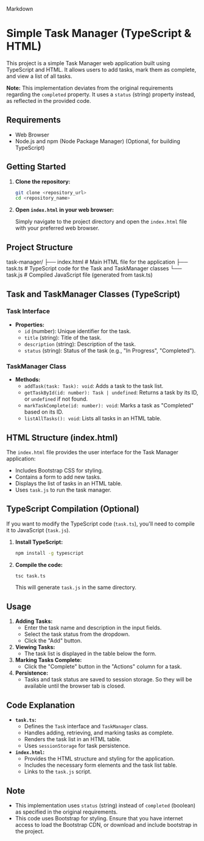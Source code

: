 Markdown

# Simple Task Manager (TypeScript & HTML)

This project is a simple Task Manager web application built using TypeScript and HTML. It allows users to add tasks, mark them as complete, and view a list of all tasks.

**Note:** This implementation deviates from the original requirements regarding the `completed` property. It uses a `status` (string) property instead, as reflected in the provided code.

## Requirements

* Web Browser
* Node.js and npm (Node Package Manager) (Optional, for building TypeScript)

## Getting Started

1.  **Clone the repository:**

    ```bash
    git clone <repository_url>
    cd <repository_name>
    ```

2.  **Open `index.html` in your web browser:**

    Simply navigate to the project directory and open the `index.html` file with your preferred web browser.

## Project Structure

task-manager/
├── index.html    # Main HTML file for the application
├── task.ts       # TypeScript code for the Task and TaskManager classes
└── task.js       # Compiled JavaScript file (generated from task.ts)
## Task and TaskManager Classes (TypeScript)

### Task Interface

* **Properties:**
    * `id` (number): Unique identifier for the task.
    * `title` (string): Title of the task.
    * `description` (string): Description of the task.
    * `status` (string): Status of the task (e.g., "In Progress", "Completed"). 

### TaskManager Class

* **Methods:**
    * `addTask(task: Task): void`: Adds a task to the task list.
    * `getTaskById(id: number): Task | undefined`: Returns a task by its ID, or `undefined` if not found.
    * `markTaskComplete(id: number): void`: Marks a task as "Completed" based on its ID.
    * `listAllTasks(): void`: Lists all tasks in an HTML table.

## HTML Structure (index.html)

The `index.html` file provides the user interface for the Task Manager application:

* Includes Bootstrap CSS for styling.
* Contains a form to add new tasks.
* Displays the list of tasks in an HTML table.
* Uses `task.js` to run the task manager.

## TypeScript Compilation (Optional)

If you want to modify the TypeScript code (`task.ts`), you'll need to compile it to JavaScript (`task.js`).

1.  **Install TypeScript:**

    ```bash
    npm install -g typescript
    ```

2.  **Compile the code:**

    ```bash
    tsc task.ts
    ```

    This will generate `task.js` in the same directory.

## Usage

1.  **Adding Tasks:**
    * Enter the task name and description in the input fields.
    * Select the task status from the dropdown.
    * Click the "Add" button.
2.  **Viewing Tasks:**
    * The task list is displayed in the table below the form.
3.  **Marking Tasks Complete:**
    * Click the "Complete" button in the "Actions" column for a task.
4.  **Persistence:**
    * Tasks and task status are saved to session storage. So they will be available until the browser tab is closed.

## Code Explanation

* **`task.ts`:**
    * Defines the `Task` interface and `TaskManager` class.
    * Handles adding, retrieving, and marking tasks as complete.
    * Renders the task list in an HTML table.
    * Uses `sessionStorage` for task persistence.
* **`index.html`:**
    * Provides the HTML structure and styling for the application.
    * Includes the necessary form elements and the task list table.
    * Links to the `task.js` script.

## Note

* This implementation uses `status` (string) instead of `completed` (boolean) as specified in the original requirements. 
* This code uses Bootstrap for styling. Ensure that you have internet access to load the Bootstrap CDN, or download and include bootstrap in the project.
